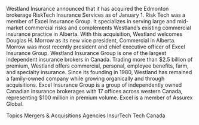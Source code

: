Westland Insurance announced that it has acquired the Edmonton brokerage RiskTech Insurance Services as of January 1.
Risk Tech was a member of Excel Insurance Group. It specializes in serving large and mid-market commercial risks and complements Westland’s existing commercial insurance practice in Alberta.
With this acquisition, Westland welcomes Douglas H. Morrow as its new vice president, Commercial in Alberta. Morrow was most recently president and chief executive officer of Excel Insurance Group.
Westland Insurance Group is one of the largest independent insurance brokers in Canada. Trading more than $2.5 billion of premium, Westland offers commercial, personal, employee benefits, farm, and specialty insurance. Since its founding in 1980, Westland has remained a family-owned company while growing organically and through acquisitions.
Excel Insurance Group is a group of independently owned Canadian insurance brokerages with 17 offices across western Canada, representing $100 million in premium volume. Excel is a member of Assurex Global.

Topics
Mergers & Acquisitions
Agencies
InsurTech
Tech
Canada

